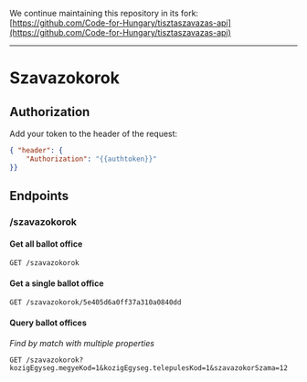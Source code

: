 

We continue maintaining this repository in its fork: [https://github.com/Code-for-Hungary/tisztaszavazas-api](https://github.com/Code-for-Hungary/tisztaszavazas-api)

---

# Szavazokorok

## Authorization

Add your token to the header of the request:

```json
{ "header": {
	"Authorization": "{{authtoken}}"
}}
```

## Endpoints

### /szavazokorok

#### Get all ballot office

`GET /szavazokorok`

#### Get a single ballot office

`GET /szavazokorok/5e405d6a0ff37a310a0840dd`

#### Query ballot offices

*Find by match with multiple properties*

`GET /szavazokorok?kozigEgyseg.megyeKod=1&kozigEgyseg.telepulesKod=1&szavazokorSzama=12`



